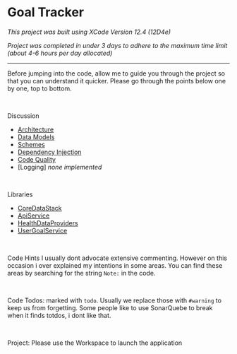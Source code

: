 #  Goal Tracker

_This project was built using XCode Version 12.4 (12D4e)_

_Project was completed in under 3 days to adhere to the maximum time limit (about 4-6 hours per day allocated)_

---

Before jumping into the code, allow me to guide you through the project so that you can understand it quicker.
Please go through the points below one by one, top to bottom.

<br>

Discussion
- [Architecture](https://github.com/georgesjamous/GoalTracker/blob/master/README.ARCHITECTURE.md)
- [Data Models](https://github.com/georgesjamous/GoalTracker/blob/master/README.MODELS.md)
- [Schemes](https://github.com/georgesjamous/GoalTracker/blob/master/README.SCHEMES.md)
- [Dependency Injection](https://github.com/georgesjamous/GoalTracker/blob/master/README.DI.md)
- [Code Quality](https://github.com/georgesjamous/GoalTracker/blob/master/README.CODE.md)
- [Logging] _none implemented_

<br>

Libraries
- [CoreDataStack](https://github.com/georgesjamous/GoalTracker/blob/master/CoreDataStack)
- [ApiService](https://github.com/georgesjamous/GoalTracker/blob/master/ApiCall)
- [HealthDataProviders](https://github.com/georgesjamous/GoalTracker/blob/master/HealthDataProvider)
- [UserGoalService](https://github.com/georgesjamous/GoalTracker/blob/master/UserGoalsService)

<br>

Code Hints
  I usually dont advocate extensive commenting. However on this occasion i over explained my intentions in some areas. 
  You can find these areas by searching for the string `Note:` in the code.

<br>

Code Todos: 
  marked with `todo`. Usually we replace those with `#warning` to keep us from forgetting.
  Some people like to use SonarQuebe to break when it finds totdos, i dont like that.

<br>

Project: 
  Please use the Workspace to launch the application



